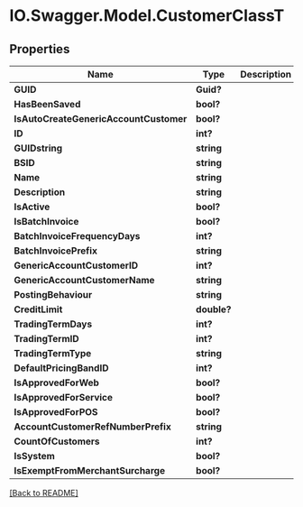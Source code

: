# IO.Swagger.Model.CustomerClassT
## Properties

Name | Type | Description | Notes
------------ | ------------- | ------------- | -------------
**GUID** | **Guid?** |  | [optional] 
**HasBeenSaved** | **bool?** |  | [optional] 
**IsAutoCreateGenericAccountCustomer** | **bool?** |  | [optional] 
**ID** | **int?** |  | [optional] 
**GUIDstring** | **string** |  | [optional] 
**BSID** | **string** |  | [optional] 
**Name** | **string** |  | [optional] 
**Description** | **string** |  | [optional] 
**IsActive** | **bool?** |  | [optional] 
**IsBatchInvoice** | **bool?** |  | [optional] 
**BatchInvoiceFrequencyDays** | **int?** |  | [optional] 
**BatchInvoicePrefix** | **string** |  | [optional] 
**GenericAccountCustomerID** | **int?** |  | [optional] 
**GenericAccountCustomerName** | **string** |  | [optional] 
**PostingBehaviour** | **string** |  | [optional] 
**CreditLimit** | **double?** |  | [optional] 
**TradingTermDays** | **int?** |  | [optional] 
**TradingTermID** | **int?** |  | [optional] 
**TradingTermType** | **string** |  | [optional] 
**DefaultPricingBandID** | **int?** |  | [optional] 
**IsApprovedForWeb** | **bool?** |  | [optional] 
**IsApprovedForService** | **bool?** |  | [optional] 
**IsApprovedForPOS** | **bool?** |  | [optional] 
**AccountCustomerRefNumberPrefix** | **string** |  | [optional] 
**CountOfCustomers** | **int?** |  | [optional] 
**IsSystem** | **bool?** |  | [optional] 
**IsExemptFromMerchantSurcharge** | **bool?** |  | [optional] 

 [[Back to README]](../README.md)

